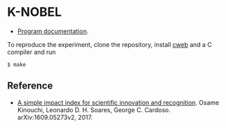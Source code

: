 # K-NOBEL

- [Program documentation](https://drive.google.com/file/d/1jksg-7oPvcrscEMSNTzg6ZraNtX7BR-6/view?usp=sharing).

To reproduce the experiment, clone the repository, install [cweb](https://www-cs-faculty.stanford.edu/~knuth/cweb.html) and a C compiler and run

````
$ make
````

## Reference

- [A simple impact index for scientific innovation and
  recognition](https://arxiv.org/abs/1609.05273v2). Osame Kinouchi,
  Leonardo D. H. Soares, George C. Cardoso. arXiv:1609.05273v2, 2017.